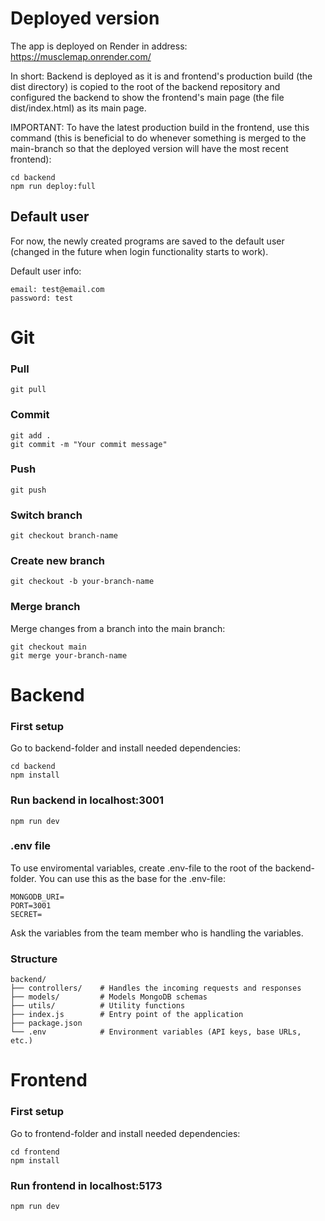 # Deployed version

The app is deployed on Render in address: https://musclemap.onrender.com/

In short: Backend is deployed as it is and frontend's production build (the dist directory) is copied to the root of the backend repository and configured the backend to show the frontend's main page (the file dist/index.html) as its main page.

IMPORTANT: To have the latest production build in the frontend, use this command (this is beneficial to do whenever something is merged to the main-branch so that the deployed version will have the most recent frontend):
```
cd backend
npm run deploy:full
```

## Default user
For now, the newly created programs are saved to the default user (changed in the future when login functionality starts to work).

Default user info:
```
email: test@email.com
password: test
```

# Git

### Pull

```
git pull
```

### Commit

```
git add .
git commit -m "Your commit message"
```

### Push

```
git push
```

### Switch branch

```
git checkout branch-name
```

### Create new branch

```
git checkout -b your-branch-name
```

### Merge branch

Merge changes from a branch into the main branch:

```
git checkout main
git merge your-branch-name
```

# Backend

### First setup

Go to backend-folder and install needed dependencies:

```
cd backend
npm install
```

### Run backend in localhost:3001

```
npm run dev
```

### .env file

To use enviromental variables, create .env-file to the root of the backend-folder. You can use this as the base for the .env-file:

```
MONGODB_URI=
PORT=3001
SECRET=
```

Ask the variables from the team member who is handling the variables.

### Structure

```
backend/
├── controllers/    # Handles the incoming requests and responses
├── models/         # Models MongoDB schemas
├── utils/          # Utility functions
├── index.js        # Entry point of the application
├── package.json
└── .env            # Environment variables (API keys, base URLs, etc.)
```

# Frontend

### First setup

Go to frontend-folder and install needed dependencies:

```
cd frontend
npm install
```

### Run frontend in localhost:5173

```
npm run dev
```
